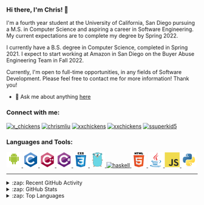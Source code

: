 ### Hi there, I'm Chris! 👋

I'm a fourth year student at the University of California, San Diego pursuing a M.S. in Computer Science and aspiring a career in Software Engineering. My current expectations are to complete my degree by Spring 2022.

I currently have a B.S. degree in Computer Science, completed in Spring 2021. I expect to start working at Amazon in San Diego on the Buyer Abuse Engineering Team in Fall 2022.

Currently, I'm open to full-time opportunities, in any fields of Software Development. Please feel free to contact me for more information! Thank you!


- 💬 Ask me about anything [here](https://github.com/xChickens/xChickens/issues)

<h3 align="left">Connect with me:</h3>
<p align="left">
<a href="https://twitter.com/x_chickens" target="blank"><img align="center" src="https://raw.githubusercontent.com/rahuldkjain/github-profile-readme-generator/master/src/images/icons/Social/twitter.svg" alt="x_chickens" height="30" width="40" /></a>
<a href="https://linkedin.com/in/chrismliu" target="blank"><img align="center" src="https://raw.githubusercontent.com/rahuldkjain/github-profile-readme-generator/master/src/images/icons/Social/linked-in-alt.svg" alt="chrismliu" height="30" width="40" /></a>
<a href="https://fb.com/xxchickens" target="blank"><img align="center" src="https://raw.githubusercontent.com/rahuldkjain/github-profile-readme-generator/master/src/images/icons/Social/facebook-alt.svg" alt="xxchickens" height="30" width="40" /></a>
<a href="https://instagram.com/xxchickens" target="blank"><img align="center" src="https://raw.githubusercontent.com/rahuldkjain/github-profile-readme-generator/master/src/images/icons/Social/instagram.svg" alt="xxchickens" height="30" width="40" /></a>
<a href="https://www.youtube.com/c/ssuperkid5" target="blank"><img align="center" src="https://raw.githubusercontent.com/rahuldkjain/github-profile-readme-generator/master/src/images/icons/Social/youtube.svg" alt="ssuperkid5" height="30" width="40" /></a>
</p>

<h3 align="left">Languages and Tools:</h3>
<p align="left"> <a href="https://developer.android.com" target="_blank"> <img src="https://raw.githubusercontent.com/devicons/devicon/master/icons/android/android-original-wordmark.svg" alt="android" width="40" height="40"/> </a> <a href="https://www.cprogramming.com/" target="_blank"> <img src="https://raw.githubusercontent.com/devicons/devicon/master/icons/c/c-original.svg" alt="c" width="40" height="40"/> </a> <a href="https://www.w3schools.com/cpp/" target="_blank"> <img src="https://raw.githubusercontent.com/devicons/devicon/master/icons/cplusplus/cplusplus-original.svg" alt="cplusplus" width="40" height="40"/> </a> <a href="https://www.w3schools.com/cs/" target="_blank"> <img src="https://raw.githubusercontent.com/devicons/devicon/master/icons/csharp/csharp-original.svg" alt="csharp" width="40" height="40"/> </a> <a href="https://www.w3schools.com/css/" target="_blank"> <img src="https://raw.githubusercontent.com/devicons/devicon/master/icons/css3/css3-original-wordmark.svg" alt="css3" width="40" height="40"/> </a> <a href="https://golang.org" target="_blank"> <img src="https://raw.githubusercontent.com/devicons/devicon/master/icons/go/go-original.svg" alt="go" width="40" height="40"/> </a> <a href="https://www.haskell.org/" target="_blank"> <img src="https://upload.wikimedia.org/wikipedia/commons/1/1c/Haskell-Logo.svg" alt="haskell" width="40" height="40"/> </a> <a href="https://www.w3.org/html/" target="_blank"> <img src="https://raw.githubusercontent.com/devicons/devicon/master/icons/html5/html5-original-wordmark.svg" alt="html5" width="40" height="40"/> </a> <a href="https://www.java.com" target="_blank"> <img src="https://raw.githubusercontent.com/devicons/devicon/master/icons/java/java-original.svg" alt="java" width="40" height="40"/> </a> <a href="https://developer.mozilla.org/en-US/docs/Web/JavaScript" target="_blank"> <img src="https://raw.githubusercontent.com/devicons/devicon/master/icons/javascript/javascript-original.svg" alt="javascript" width="40" height="40"/> </a> <a href="https://www.python.org" target="_blank"> <img src="https://raw.githubusercontent.com/devicons/devicon/master/icons/python/python-original.svg" alt="python" width="40" height="40"/> </a> </p>

---

<details>
  <summary>:zap: Recent GitHub Activity</summary>

<!--RECENT_ACTIVITY:start-->
1. 🔱 Forked [xChickens/cse231-pa2](https://github.com/xChickens/cse231-pa2) from [ucsd-cse231-s22/lecture4](https://github.com/ucsd-cse231-s22/lecture4)
2. ✔️ Closed issue [#3](https://github.com/xChickens/xChickens/issues/3) in [xChickens/xChickens](https://github.com/xChickens/xChickens)
3. 💬 Commented on [#3](https://github.com/xChickens/xChickens/issues/3#issuecomment-1044435298) in [xChickens/xChickens](https://github.com/xChickens/xChickens)
<!--RECENT_ACTIVITY:end-->
  
<!--RECENT_ACTIVITY:last_update-->
Last Updated: Wednesday, May 11th, 2022, 6:45:53 PM
<!--RECENT_ACTIVITY:last_update_end-->

</details>


<details>
  <summary>:zap: GitHub Stats</summary>
  <img align="center" alt="xChickens's Profile Details" src="https://raw.githubusercontent.com/xChickens/xChickens/master/profile-summary-card-output/github_dark/0-profile-details.svg" />
  <img align="center" alt="xChickens's GitHub Stats" src="https://raw.githubusercontent.com/xChickens/xChickens/master/profile-summary-card-output/github_dark/3-stats.svg" />
</details>


<details>
  <summary>:zap: Top Languages</summary>

  <img align="center" alt="xChickens's Languages by Repo" src="https://raw.githubusercontent.com/xChickens/xChickens/master/profile-summary-card-output/github_dark/1-repos-per-language.svg" />
  <img align="center" alt="xChickens's Languages by Commits" src="https://raw.githubusercontent.com/xChickens/xChickens/master/profile-summary-card-output/github_dark/2-most-commit-language.svg" />
</details>

<!--
**xChickens/xChickens** is a ✨ _special_ ✨ repository because its `README.md` (this file) appears on your GitHub profile.

Here are some ideas to get you started:

- 🔭 I’m currently working on ...
- 🌱 I’m currently learning ...
- 👯 I’m looking to collaborate on ...
- 🤔 I’m looking for help with ...
- 💬 Ask me about ...
- 📫 How to reach me: ...
- 😄 Pronouns: ...
- ⚡ Fun fact: ...
-->

